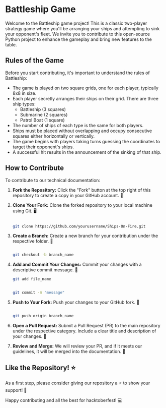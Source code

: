 # Battleship Game

Welcome to the Battleship game project! This is a classic two-player strategy game where you'll be arranging your ships and attempting to sink your opponent's fleet. We invite you to contribute to this open-source Python project to enhance the gameplay and bring new features to the table.

## Rules of the Game

Before you start contributing, it's important to understand the rules of Battleship:

- The game is played on two square grids, one for each player, typically 8x8 in size.
- Each player secretly arranges their ships on their grid. There are three ship types:
  - Battleship (3 squares)
  - Submarine (2 squares)
  - Patrol Boat (1 square)
- The number of ships of each type is the same for both players.
- Ships must be placed without overlapping and occupy consecutive squares either horizontally or vertically.
- The game begins with players taking turns guessing the coordinates to target their opponent's ships.
- A successful hit results in the announcement of the sinking of that ship.

## How to Contribute

To contribute to our technical documentation:

1. **Fork the Repository:** Click the "Fork" button at the top right of this repository to create a copy in your GitHub account. 🍴

2. **Clone Your Fork:** Clone the forked repository to your local machine using Git. 🖥️

   ```bash
   
   git clone https://github.com/yourusername/Ships-On-Fire.git
   
   ```

3. **Create a Branch:** Create a new branch for your contribution under the respective folder. 🌿

   ```bash
   
   git checkout -b branch_name
   
   ```


4. **Add and Commit Your Changes:** Commit your changes with a descriptive commit message. 💬

   ```bash
   git add file_name
   ```
   ```bash
   
   git commit -m "message"
   
   ```

5. **Push to Your Fork:** Push your changes to your GitHub fork. 🚀

   ```bash
   
   git push origin branch_name
   
   ```


6. **Open a Pull Request:** Submit a Pull Request (PR) to the main repository under the respective category. Include a clear title and description of your changes. 🎯

7. **Review and Merge:** We will review your PR, and if it meets our guidelines, it will be merged into the documentation. 🤝



## Like the Repository! ⭐️

As a first step, please consider giving our repository a ⭐️ to show your support! 🌟

Happy contributing and all the best for hacktoberfest! 💻
